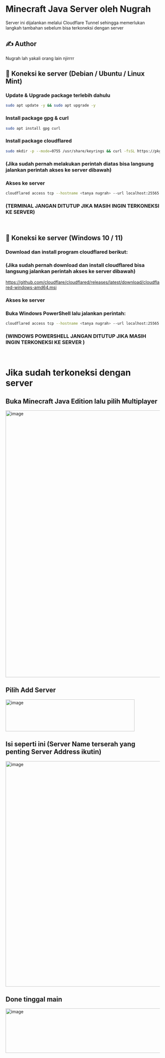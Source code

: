 # Minecraft Java Server oleh Nugrah
Server ini dijalankan melalui Cloudflare Tunnel sehingga memerlukan langkah tambahan sebelum bisa terkoneksi dengan server
<br>
## ✍️ Author
Nugrah lah yakali orang lain njirrrr
<br>

## 🚀 Koneksi ke server (Debian / Ubuntu / Linux Mint)
### Update & Upgrade package terlebih dahulu
```bash
sudo apt update -y && sudo apt upgrade -y
```

### Install package gpg & curl
```bash
sudo apt install gpg curl
```

### Install package cloudflared
```bash
sudo mkdir -p --mode=0755 /usr/share/keyrings && curl -fsSL https://pkg.cloudflare.com/cloudflare-main.gpg | sudo tee /usr/share/keyrings/cloudflare-main.gpg >/dev/null && echo 'deb [signed-by=/usr/share/keyrings/cloudflare-main.gpg] https://pkg.cloudflare.com/cloudflared any main' | sudo tee /etc/apt/sources.list.d/cloudflared.list && sudo apt update -y && sudo apt update -y && sudo apt install cloudflared
```

### (Jika sudah pernah melakukan perintah diatas bisa langsung jalankan perintah akses ke server dibawah)
### Akses ke server
```bash
cloudflared access tcp --hostname <tanya nugrah> --url localhost:25565
```
### (TERMINAL JANGAN DITUTUP JIKA MASIH INGIN TERKONEKSI KE SERVER)

<br>

## 🚀 Koneksi ke server (Windows 10 / 11)
### Download dan install program cloudflared berikut:
### (Jika sudah pernah download dan install cloudflared bisa langsung jalankan perintah akses ke server dibawah)
https://github.com/cloudflare/cloudflared/releases/latest/download/cloudflared-windows-amd64.msi
### Akses ke server
### Buka Windows PowerShell lalu jalankan perintah:
```bash
cloudflared access tcp --hostname <tanya nugrah> --url localhost:25565
```
### (WINDOWS POWERSHELL JANGAN DITUTUP JIKA MASIH INGIN TERKONEKSI KE SERVER )

<br>

# Jika sudah terkoneksi dengan server
## Buka Minecraft Java Edition lalu pilih Multiplayer

<img width="1372" height="869" alt="image" src="https://github.com/user-attachments/assets/b299c763-c8f6-40ba-8368-4017e931404f" />

## Pilih Add Server

<img width="421" height="104" alt="image" src="https://github.com/user-attachments/assets/6d061f7d-e545-41bc-8335-83baf41f8b77" />

## Isi seperti ini (Server Name terserah yang penting Server Address ikutin)
<img width="848" height="734" alt="image" src="https://github.com/user-attachments/assets/93d321eb-16ed-4bf2-b140-d4809f3c0f95" />

## Done tinggal main
<img width="1201" height="145" alt="image" src="https://github.com/user-attachments/assets/c1f4c636-3051-489e-9424-8dcd3514c927" />
